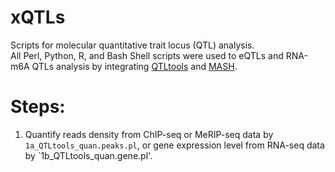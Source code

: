 # xQTLs
Scripts for molecular quantitative trait locus (QTL) analysis.                               
All Perl, Python, R, and Bash Shell scripts were used to eQTLs and RNA-m6A QTLs analysis by integrating [QTLtools](https://github.com/qtltools/qtltools) and [MASH](https://github.com/stephenslab/mashr).
    
# Steps:     
1. Quantify reads density from ChIP-seq or MeRIP-seq data by `1a_QTLtools_quan.peaks.pl`, or gene expression level from RNA-seq data by `1b_QTLtools_quan.gene.pl'.  
